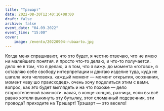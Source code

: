 ```yaml
---
title: "Трэшарт"
date: 2022-08-30T12:40:16+08:00
draft: false
archive: false
event_date: "04.09.2022"
event_time: "15:00"
cover: 
    image: /evento/20220904-rubaarto.jpg
---
```

Когда меня спрашивают, что это будет, я честно отвечаю, что не имею ни малейшего понятия. я просто что-то делаю, и что-то получается. дело не в том, что я делаю, а в том, что я вижу. до момента «готово», я оставляю себе свободу интерпретации и двигаю изделие туда, куда не шагала нога человека. каждый момент — момент открытия, осознания, момент «вау шо праисходед». очень хочу поделиться этим с вами. вопрос, как это будет выглядеть и на что похоже — дело второстепенной важности. какая, в конце концов, разница, если вы всё равно хотели выкинуть эту бутылку, этот сломанный подсвечник, эти провода? приходите на Трэшарт! Трэшарт — это весело! 